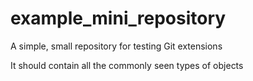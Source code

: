 # example_mini_repository

A simple, small repository for testing Git extensions

It should contain all the commonly seen types of objects
